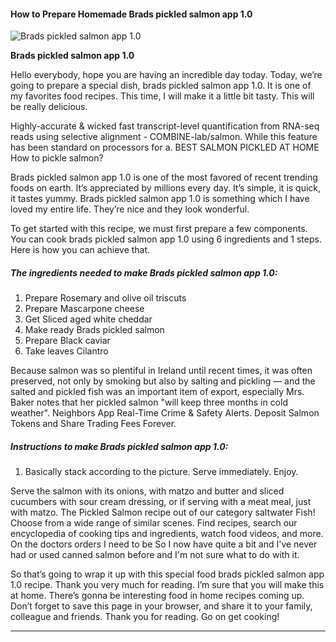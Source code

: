             

#### How to Prepare Homemade Brads pickled salmon app 1.0

![Brads pickled salmon app 1.0](https://img-global.cpcdn.com/recipes/8d8f1fffe9a92140/751x532cq70/brads-pickled-salmon-app-10-recipe-main-photo.jpg)

**Brads pickled salmon app 1.0**

Hello everybody, hope you are having an incredible day today. Today, we’re going to prepare a special dish, brads pickled salmon app 1.0. It is one of my favorites food recipes. This time, I will make it a little bit tasty. This will be really delicious.

Highly-accurate & wicked fast transcript-level quantification from RNA-seq reads using selective alignment - COMBINE-lab/salmon. While this feature has been standard on processors for a. BEST SALMON PICKLED AT HOME How to pickle salmon?

Brads pickled salmon app 1.0 is one of the most favored of recent trending foods on earth. It’s appreciated by millions every day. It’s simple, it is quick, it tastes yummy. Brads pickled salmon app 1.0 is something which I have loved my entire life. They’re nice and they look wonderful.

To get started with this recipe, we must first prepare a few components. You can cook brads pickled salmon app 1.0 using 6 ingredients and 1 steps. Here is how you can achieve that.

##### The ingredients needed to make Brads pickled salmon app 1.0:

1.  Prepare Rosemary and olive oil triscuts
2.  Prepare Mascarpone cheese
3.  Get Sliced aged white cheddar
4.  Make ready Brads pickled salmon
5.  Prepare Black caviar
6.  Take leaves Cilantro

Because salmon was so plentiful in Ireland until recent times, it was often preserved, not only by smoking but also by salting and pickling — and the salted and pickled fish was an important item of export, especially Mrs. Baker notes that her pickled salmon "will keep three months in cold weather". Neighbors App Real-Time Crime & Safety Alerts. Deposit Salmon Tokens and Share Trading Fees Forever.

##### Instructions to make Brads pickled salmon app 1.0:

1.  Basically stack according to the picture. Serve immediately. Enjoy.

Serve the salmon with its onions, with matzo and butter and sliced cucumbers with sour cream dressing, or if serving with a meat meal, just with matzo. The Pickled Salmon recipe out of our category saltwater Fish! Choose from a wide range of similar scenes. Find recipes, search our encyclopedia of cooking tips and ingredients, watch food videos, and more. On the doctors orders I need to be So I now have quite a bit and I've never had or used canned salmon before and I'm not sure what to do with it.

So that’s going to wrap it up with this special food brads pickled salmon app 1.0 recipe. Thank you very much for reading. I’m sure that you will make this at home. There’s gonna be interesting food in home recipes coming up. Don’t forget to save this page in your browser, and share it to your family, colleague and friends. Thank you for reading. Go on get cooking!

* * *